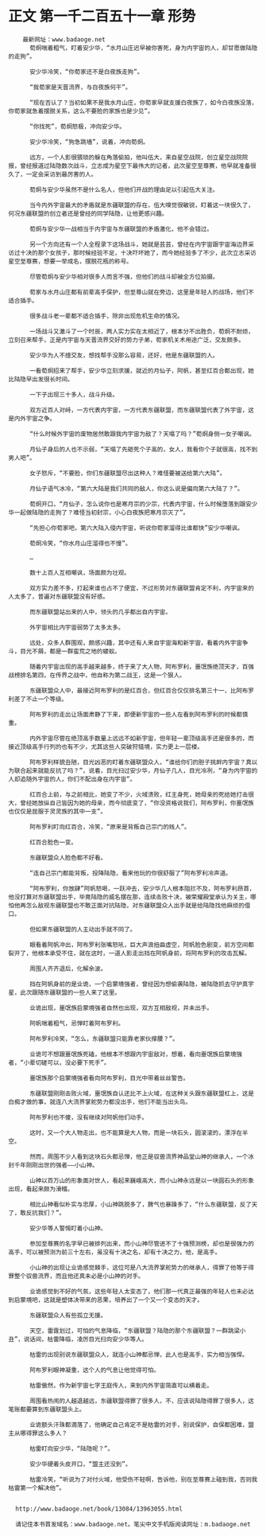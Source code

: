 # 正文 第一千二百五十一章 形势
        最新网址：www.badaoge.net
          荀炯喘着粗气，盯着安少华，“水月山庄迟早被你害死，身为内宇宙的人，却甘愿做陆隐的走狗”。
      
          安少华冷笑，“你荀家还不是白夜族走狗”。
      
          “我荀家是天晋流界，与白夜族何干”。
      
          “现在否认了？当初如果不是我水月山庄，你荀家早就支援白夜族了，如今白夜族没落，你荀家就急着摆脱关系，这么不要脸的家族也是少见”。
      
          “你找死”，荀炯怒极，冲向安少华。
      
          安少华冷笑，“狗急跳墙”，说着，冲向荀炯。
      
          远方，一个人影很猥琐的躲在角落偷拍，他叫伍大，来自星空战院，创立星空战院院报，曾经报道过陆隐数次战斗，立志成为星空下最伟大的记者，此次星空至尊赛，他早就准备很久了，一定会采访到最厉害的人。
      
          荀炯与安少华虽然不是什么名人，但他们开战的理由足以引起伍大关注。
      
          当今内外宇宙最大的矛盾就是东疆联盟的存在，伍大嗅觉很敏锐，盯着这一块很久了，何况东疆联盟的创立者还是曾经的同学陆隐，让他更感兴趣。
      
          荀炯与安少华一战相当于内宇宙与东疆联盟的矛盾激化，他不会错过。
      
          另一个方向还有一个人全程录下这场战斗，她就是芸芸，曾经在内宇宙跟宇宙海边界采访过十决的那个女孩子，那时候经验不足，十决吓坏她了，而今她经验多了不少，此次立志采访星空至尊赛，想要一举成名，摆脱花瓶的称号。
      
          尽管荀炯与安少华相对很多人而言不强，但他们的战斗却被全方位拍摄。
      
          荀家与水月山庄都有前辈高手保护，但至尊山就在旁边，这里是年轻人的战场，他们不适合插手。
      
          很多战斗老一辈都不适合插手，除非出现危机生命的情况。
      
          一场战斗又激斗了一个时辰，两人实力实在太相近了，根本分不出胜负，荀炯不耐烦，立刻召来帮手，正是内宇宙与天晋流界交好的势力子弟，荀家机关术用途广泛，交友颇多。
      
          安少华为人不擅交友，想找帮手没那么容易，还好，他是东疆联盟的人。
      
          一看荀炯招来了帮手，安少华立刻求援，就近的月仙子，阿帆，甚至红百合都出现，她比陆隐早出发很长时间。
      
          一下子出现三十多人，战斗升级。
      
          双方近百人对峙，一方代表内宇宙，一方代表东疆联盟，而东疆联盟代表了外宇宙，这是内外宇宙之争。
      
          “什么时候外宇宙的废物居然敢跟我内宇宙为敌了？天塌了吗？”荀炯身侧一女子嘲讽。
      
          月仙子身后的人也不示弱，“天塌了先砸死个子高的，女人，我看你个子就很高，找不到男人吧”。
      
          女子怒斥，“不要脸，你们东疆联盟尽出这种人？难怪要被送给第六大陆”。
      
          月仙子语气冰冷，“第六大陆是我们共同的敌人，你这么说是偏向第六大陆了？”。
      
          荀炯开口，“月仙子，怎么说你也是寒月宗的少宗，代表内宇宙，什么时候堕落到跟安少华一起做陆隐的走狗了？难怪当初封宗，小心白夜族把寒月宗灭了”。
      
          “先担心你荀家吧，第六大陆入侵内宇宙，听说你荀家溜得比谁都快”安少华嘲讽。
      
          荀炯冷笑，“你水月山庄溜得也不慢”。
      
          …
      
          数十上百人互相嘲讽，场面颇为壮观。
      
          双方实力差不多，打起来谁也占不了便宜，不过形势对东疆联盟肯定不利，内宇宙来的人太多了，普遍对东疆联盟没有好感。
      
          而东疆联盟站出来的人中，领头的几乎都出自内宇宙。
      
          外宇宙相比内宇宙弱势了太多太多。
      
          远处，众多人群围观，颇感兴趣，其中还有人来自宇宙海和新宇宙，看着内外宇宙争斗，目光不屑，都是一群蛮荒之地的蝼蚁。
      
          随着内宇宙出现的高手越来越多，终于来了大人物，阿布罗利，噩氓族绝顶天才，百强战榜排名第四，在传界之战中，他自称为第二战王，这是一个狠人。
      
          东疆联盟众人中，最接近阿布罗利的是红百合，但红百合仅仅排名第三十一，比阿布罗利差了不止一个等级。
      
          阿布罗利的走出让场面肃静了下来，即便新宇宙的一些人在看到阿布罗利的时候都慎重。
      
          内外宇宙尽管在绝顶高手数量上远远不如新宇宙，但年轻一辈顶级高手还是很多的，而接近顶级高手行列的也有不少，尤其这些人突破狩猎境，实力更上一层楼。
      
          阿布罗利样貌丑陋，目光凶恶的盯着东疆联盟众人，“谁给你们的胆子挑衅内宇宙？真以为联合起来就能反抗了吗？”，说着，目光扫过安少华，月仙子几人，目光冷冽，“身为内宇宙的人却追随外宇宙的人，你们不配出身在内宇宙”。
      
          红百合上前，与之前相比，她变了不少，火域溃败，红主身死，她母亲的死给她打击很大，曾经她放纵自己皆因为她的母亲，而今彻底变了，“你没资格说我们，阿布罗利，你噩氓族也仅仅是屈服于灵灵族的其中一支”。
      
          阿布罗利盯向红百合，冷笑，“原来是背叛自己宗门的贱人”。
      
          红百合脸色一变。
      
          东疆联盟众人脸色都不好看。
      
          “连自己宗门都能背叛，投降陆隐，看来他玩的你很舒服了”阿布罗利冷声道。
      
          “阿布罗利，你放肆”阿帆怒喝，一跃冲去，安少华几人根本阻拦不及，阿布罗利昂首，他没打算对东疆联盟出手，毕竟陆隐的威名摆在那，连续击败十决，被荣耀殿堂承认为关主，哪怕他再怎么敌视东疆联盟也不敢正面对抗陆隐，对东疆联盟众人出手就是给陆隐找他麻烦的借口。
      
          但如果东疆联盟的人主动出手就不同了。
      
          眼看着阿帆冲出，阿布罗利张嘴怒吼，巨大声浪扭曲虚空，阿帆脸色剧变，前方空间都裂开了，他根本承受不住，就在这时，一道人影走出挡在阿帆身前，将阿布罗利的攻击瓦解。
      
          周围人齐齐退后，化解余波。
      
          挡在阿帆身前的是业诡，一个启蒙境强者，曾经因为想偷袭陆隐，被陆隐抓去守护真宇星，此次跟随东疆联盟的一些人来了这里。
      
          业诡出现，噩氓族启蒙境强者自然也出现，双方互相敌视，并未出手。
      
          阿帆喘着粗气，忌惮盯着阿布罗利。
      
          阿布罗利冷笑，“怎么，东疆联盟只能靠老家伙撑腰？”。
      
          业诡可不想跟噩氓族死磕，他根本不想跟内宇宙敌对，想着，看向噩氓族启蒙境强者，“小辈切磋可以，没必要下死手”。
      
          噩氓族那个启蒙境强者看向阿布罗利，目光中带着丝丝警告。
      
          东疆联盟刚刚击败火域，噩氓族自认还比不上火域，在这种关头跟东疆联盟杠上，这是白痴才做的事，就连八大流界掌舵势力都没出手，他们不能当出头鸟。
      
          阿布罗利也不傻，没有继续对阿帆他们动手。
      
          这时，又一个大人物走出，也不能算是大人物，而是一块石头，圆滚滚的，漂浮在半空。
      
          然而，周围不少人看到这块石头都忌惮，他正是驭兽流界神品堂山神的继承人，一个冰封千年刚刚出世的强者——小山神。
      
          山神以百万山的形象面对世人，看起来巍峨高大，而小山神永远是以一块圆石头的形象出现，看起来颇为滑稽。
      
          相比山神看似朴实与忠厚，小山神跳脱多了，脾气也暴躁多了，“什么东疆联盟，反了天了，敢反抗我们？”。
      
          安少华等人警惕盯着小山神。
      
          参加至尊赛的名字早已被排列出来，而小山神尽管进不了十强预测榜，却也是很强力的高手，可以被预测为前三十左右，虽没有十决之名，却有十决之力，他，是高手。
      
          小山神的出现让业诡感觉棘手，这位可是八大流界掌舵势力的继承人，得罪了他等于得罪整个驭兽流界，而且他还真未必是小山神的对手。
      
          业诡感觉到不好的气氛，这些年轻人太变态了，他们那一代真正最强的年轻人也未必达到启蒙境吧，这就是塑体决带来的恶果，培养出了一个又一个变态的天才。
      
          东疆联盟众人有些孤立无援。
      
          天空，雷霆划过，可怕的气息降临，“东疆联盟？陆隐的那个东疆联盟？一群跳梁小丑”，说话间，枯雷降临，凌厉目光扫向安少华等人。
      
          枯雷的出现别说东疆联盟众人，就连小山神都忌惮，此人也是高手，实力相当强悍。
      
          阿布罗利眼神凝重，这个人的气息让他觉得可怕。
      
          枯雷傲然，作为新宇宙七字王庭传人，来到内外宇宙简直可以横着走。
      
          周围看热闹的人越退越远，东疆联盟得罪了很多人，不，应该说陆隐得罪了很多人，这笔账都要算到东疆联盟头上。
      
          业诡额头汗珠都滴落了，他确定自己肯定不是枯雷的对手，别说保护，自保都困难，盟主从哪得罪这么多人？
      
          枯雷盯向安少华，“陆隐呢？”。
      
          安少华硬着头皮开口，“盟主还没到”。
      
          枯雷冷笑，“听说为了对付火域，他受伤不轻啊，告诉他，别在至尊赛上碰到我，否则我枯雷第一个解决他”。
      
      
      http://www.badaoge.net/book/13084/13963055.html
      
      请记住本书首发域名：www.badaoge.net。笔尖中文手机版阅读网址：m.badaoge.net